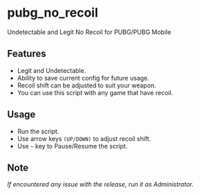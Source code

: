 # pubg_no_recoil
Undetectable and Legit No Recoil for PUBG/PUBG Mobile

## Features
-   Legit and Undetectable.
-   Ability to save current config for future usage.
-   Recoil shift can be adjusted to suit your weapon.
-   You can use this script with any game that have recoil.

## Usage
 - Run the script.
 - Use arrow keys `(UP/DOWN)` to adjust recoil shift.
 - Use `~` key to Pause/Resume the script.

## Note
*If encountered any issue with the release, run it as Administrator.*
